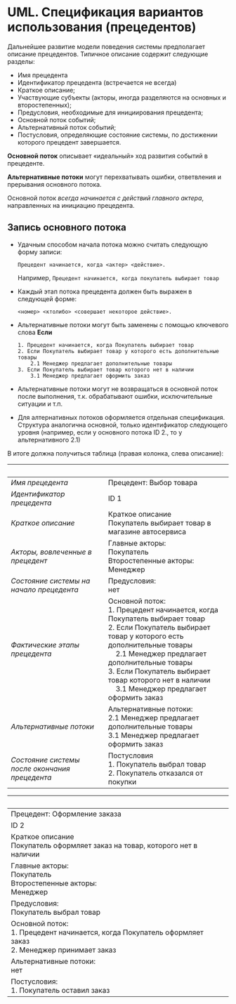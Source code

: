 # UML. Спецификация вариантов использования (прецедентов)

Дальнейшее развитие модели поведения системы предполагает описание прецедентов. Типичное описание содержит следующие разделы:

* Имя прецедента
* Идентификатор прецедента (встречается не всегда)
* Краткое описание;
* Участвующие субъекты (акторы, иногда разделяются на основных и второстепенных);
* Предусловия, необходимые для инициирования прецедента;
* Основной поток событий;
* Альтернативный поток событий;
* Постусловия, определяющие состояние системы, по достижении которого прецедент завершается.

**Основной поток** описывает «идеальный» ход развития событий в прецеденте.

**Альтернативные потоки** могут перехватывать ошибки, ответвления и прерывания основного потока.

Основной поток *всегда начинается с действий главного актера*, направленных на инициацию прецедента.

## Запись основного потока

* Удачным способом начала потока можно считать следующую форму записи:

    `Прецедент начинается, когда <актер> <действие>.`

    Например, `Прецедент начинается, когда покупатель выбирает товар`

* Каждый этап потока прецедента должен быть выражен в следующей форме:

    `<номер> <ктолибо> <совершает некоторое действие>.`

* Альтернативные потоки могут быть заменены с помощью ключевого слова **Если**

    ```
    1. Прецедент начинается, когда Покупатель выбирает товар
    2. Если Покупатель выбирает товар у которого есть дополнительные товары
        2.1 Менеджер предлагает дополнительные товары
    3. Если Покупатель выбирает товар которого нет в наличии
        3.1 Менеджер предлагает оформить заказ
    ```

* Альтернативные потоки могут не возвращаться в основной поток после
выполнения, т.к. обрабатывают ошибки, исключительные ситуации и т.п.

* Для алтернативных потоков оформляется отдельная спецификация. Структура аналогична основной, только идентификатор следующего уровня (например, если у основного потока ID 2., то у альтернативного 2.1)

В итоге должна получиться таблица (правая колонка, слева описание):

&nbsp; | &nbsp;
--|------ 
*Имя прецедента* | Прецедент: Выбор товара
*Идентификатор прецедента* | ID 1
*Краткое описание* | Краткое описание<br/>Покупатель выбирает товар в магазине автосервиса
*Акторы, вовлеченные в прецедент* | Главные акторы:<br/>Покупатель<br/>Второстепенные акторы:<br/>Менеджер
*Состояние системы на начало прецедента* | Предусловия:<br/>нет
*Фактические этапы прецедента* | Основной поток:<br/>1. Прецедент начинается, когда Покупатель выбирает товар<br/>2. Если Покупатель выбирает товар у которого есть дополнительные товары<br/>&nbsp;&nbsp;&nbsp;&nbsp;2.1 Менеджер предлагает дополнительные товары<br/> 3. Если Покупатель выбирает товар которого нет в наличии<br/>&nbsp;&nbsp;&nbsp;&nbsp;3.1 Менеджер предлагает оформить заказ
*Альтернативные потоки* | Альтернативные потоки:<br/>2.1 Менеджер предлагает дополнительные товары<br/>3.1 Менеджер предлагает оформить заказ
*Состояние системы после окончания прецедента* | Постусловия<br/>1. Покупатель выбрал товар<br/>2. Покупатель отказался от покупки 


&nbsp; | &nbsp;
-|------ 
 | Прецедент: Оформление заказа
 | ID 2
 | Краткое описание<br/>Покупатель оформляет заказ на товар, которого нет в наличии
 | Главные акторы:<br/>Покупатель<br/>Второстепенные акторы:<br/>Менеджер
 | Предусловия:<br/>Покупатель выбрал товар
 | Основной поток:<br/>1. Прецедент начинается, когда Покупатель оформляет заказ<br/>2. Менеджер принимает заказ
 | Альтернативные потоки:<br/>нет
 | Постусловия:<br/>1. Покупатель оставил заказ

 
